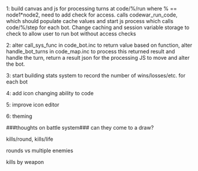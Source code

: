 1: build canvas and js for processing turns at code/%/run where % == node1*node2, need to add check for access. calls codewar\_run\_code, which should populate cache values and start js process which calls code/%/step for each bot. Change caching and session variable storage to check to allow user to run bot without access checks

2: alter call\_sys\_func in code\_bot.inc to return value based on function, alter handle\_bot\_turns in code\_map.inc to process this returned result and handle the turn, return a result json for the processing JS to move and alter the bot.

3: start building stats system to record the number of wins/losses/etc. for each bot

4: add icon changing ability to code

5: improve icon editor

6: theming

###thoughts on battle system###
can they come to a draw?

kills/round, kills/life

rounds vs multiple enemies

kills by weapon